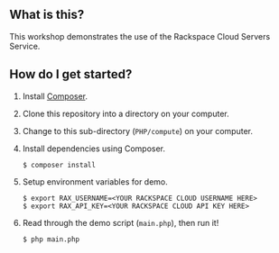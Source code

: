 ## What is this?

This workshop demonstrates the use of the Rackspace Cloud Servers Service.

## How do I get started?

1. Install [Composer](https://getcomposer.org/).

2. Clone this repository into a directory on your computer.

3. Change to this sub-directory (`PHP/compute`) on your computer.

4. Install dependencies using Composer.

    ```
    $ composer install
    ```

5. Setup environment variables for demo.

    ```
    $ export RAX_USERNAME=<YOUR RACKSPACE CLOUD USERNAME HERE>
    $ export RAX_API_KEY=<YOUR RACKSPACE CLOUD API KEY HERE>
    ```

6. Read through the demo script (`main.php`), then run it!

    ```
    $ php main.php
    ```
